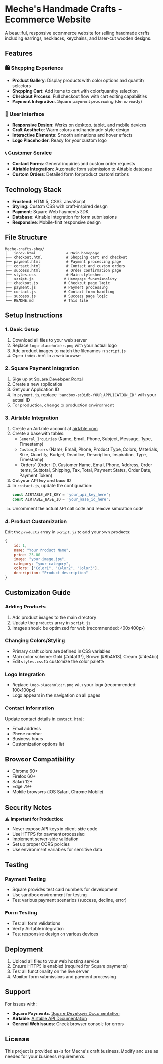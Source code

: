 # Meche's Handmade Crafts - Ecommerce Website

A beautiful, responsive ecommerce website for selling handmade crafts including earrings, necklaces, keychains, and laser-cut wooden designs.

## Features

### 🛍️ Shopping Experience
- **Product Gallery**: Display products with color options and quantity selectors
- **Shopping Cart**: Add items to cart with color/quantity selection
- **Checkout Process**: Full checkout flow with cart editing capabilities
- **Payment Integration**: Square payment processing (demo ready)

### 📱 User Interface
- **Responsive Design**: Works on desktop, tablet, and mobile devices
- **Craft Aesthetic**: Warm colors and handmade-style design
- **Interactive Elements**: Smooth animations and hover effects
- **Logo Placeholder**: Ready for your custom logo

### 📞 Customer Service
- **Contact Forms**: General inquiries and custom order requests
- **Airtable Integration**: Automatic form submission to Airtable database
- **Custom Orders**: Detailed form for product customizations

## Technology Stack

- **Frontend**: HTML5, CSS3, JavaScript
- **Styling**: Custom CSS with craft-inspired design
- **Payment**: Square Web Payments SDK
- **Database**: Airtable integration for form submissions
- **Responsive**: Mobile-first responsive design

## File Structure

```
Meche-crafts-shop/
├── index.html              # Main homepage
├── checkout.html           # Shopping cart and checkout
├── payment.html            # Payment processing page
├── contact.html            # Contact and custom orders
├── success.html            # Order confirmation page
├── styles.css              # Main stylesheet
├── script.js              # Homepage functionality
├── checkout.js            # Checkout page logic
├── payment.js             # Payment processing
├── contact.js             # Contact form handling
├── success.js             # Success page logic
└── README.md              # This file
```

## Setup Instructions

### 1. Basic Setup
1. Download all files to your web server
2. Replace `logo-placeholder.png` with your actual logo
3. Add product images to match the filenames in `script.js`
4. Open `index.html` in a web browser

### 2. Square Payment Integration
1. Sign up at [Square Developer Portal](https://developer.squareup.com/)
2. Create a new application
3. Get your Application ID
4. In `payment.js`, replace `'sandbox-sq0idb-YOUR_APPLICATION_ID'` with your actual ID
5. For production, change to production environment

### 3. Airtable Integration
1. Create an Airtable account at [airtable.com](https://airtable.com)
2. Create a base with tables:
   - `General_Inquiries` (Name, Email, Phone, Subject, Message, Type, Timestamp)
   - `Custom_Orders` (Name, Email, Phone, Product Type, Colors, Materials, Size, Quantity, Budget, Deadline, Description, Inspiration, Type, Timestamp)
   - 'Orders' (Order ID, Customer Name, Email, Phone, Address, Order Items, Subtotal, Shipping, Tax,
  Total, Payment Status, Order Date, Payment Token)
3. Get your API key and base ID
4. In `contact.js`, update the configuration:
   ```javascript
   const AIRTABLE_API_KEY = 'your_api_key_here';
   const AIRTABLE_BASE_ID = 'your_base_id_here';
   ```
5. Uncomment the actual API call code and remove simulation code

### 4. Product Customization
Edit the `products` array in `script.js` to add your own products:
```javascript
{
    id: 1,
    name: "Your Product Name",
    price: 25.00,
    image: "your-image.jpg",
    category: "your-category",
    colors: ["Color1", "Color2", "Color3"],
    description: "Product description"
}
```

## Customization Guide

### Adding Products
1. Add product images to the main directory
2. Update the `products` array in `script.js`
3. Images should be optimized for web (recommended: 400x400px)

### Changing Colors/Styling
- Primary craft colors are defined in CSS variables
- Main color scheme: Gold (#d4af37), Brown (#8b4513), Cream (#f4e4bc)
- Edit `styles.css` to customize the color palette

### Logo Integration
- Replace `logo-placeholder.png` with your logo (recommended: 100x100px)
- Logo appears in the navigation on all pages

### Contact Information
Update contact details in `contact.html`:
- Email address
- Phone number
- Business hours
- Customization options list

## Browser Compatibility

- Chrome 60+
- Firefox 60+
- Safari 12+
- Edge 79+
- Mobile browsers (iOS Safari, Chrome Mobile)

## Security Notes

⚠️ **Important for Production:**
- Never expose API keys in client-side code
- Use HTTPS for payment processing
- Implement server-side validation
- Set up proper CORS policies
- Use environment variables for sensitive data

## Testing

### Payment Testing
- Square provides test card numbers for development
- Use sandbox environment for testing
- Test various payment scenarios (success, decline, error)

### Form Testing
- Test all form validations
- Verify Airtable integration
- Test responsive design on various devices

## Deployment

1. Upload all files to your web hosting service
2. Ensure HTTPS is enabled (required for Square payments)
3. Test all functionality on the live server
4. Monitor form submissions and payment processing

## Support

For issues with:
- **Square Payments**: [Square Developer Documentation](https://developer.squareup.com/docs)
- **Airtable**: [Airtable API Documentation](https://airtable.com/developers/web/api/introduction)
- **General Web Issues**: Check browser console for errors

## License

This project is provided as-is for Meche's craft business. Modify and use as needed for your business requirements.